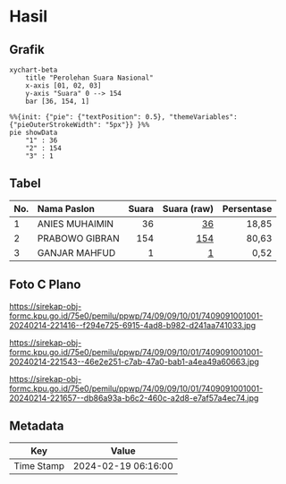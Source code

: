 # Hasil

## Grafik

```mermaid
xychart-beta
    title "Perolehan Suara Nasional"
    x-axis [01, 02, 03]
    y-axis "Suara" 0 --> 154
    bar [36, 154, 1]
```

```mermaid
%%{init: {"pie": {"textPosition": 0.5}, "themeVariables": {"pieOuterStrokeWidth": "5px"}} }%%
pie showData
    "1" : 36
    "2" : 154
    "3" : 1
```

## Tabel

| No. | Nama Paslon    | Suara | Suara (raw) | Persentase |
|:--- |:-------------- | -----:| -----------:| ----------:|
| 1   | ANIES MUHAIMIN | 36    | [36][p-1]   | 18,85      |
| 2   | PRABOWO GIBRAN | 154   | [154][p-2]  | 80,63      |
| 3   | GANJAR MAHFUD  | 1     | [1][p-3]    | 0,52       |


[p-1]: https://github.com/gigit-pemilu/pemilu-2024/blob/main/pilpres/hitung-suara/sub/74-sulawesi-tenggara/sub/09-konawe-utara/sub/09-andowia/sub/1001-andowia/sub/001-tps/sub/paslon-1.txt
[p-2]: https://github.com/gigit-pemilu/pemilu-2024/blob/main/pilpres/hitung-suara/sub/74-sulawesi-tenggara/sub/09-konawe-utara/sub/09-andowia/sub/1001-andowia/sub/001-tps/sub/paslon-2.txt
[p-3]: https://github.com/gigit-pemilu/pemilu-2024/blob/main/pilpres/hitung-suara/sub/74-sulawesi-tenggara/sub/09-konawe-utara/sub/09-andowia/sub/1001-andowia/sub/001-tps/sub/paslon-3.txt

## Foto C Plano

https://sirekap-obj-formc.kpu.go.id/75e0/pemilu/ppwp/74/09/09/10/01/7409091001001-20240214-221416--f294e725-6915-4ad8-b982-d241aa741033.jpg

https://sirekap-obj-formc.kpu.go.id/75e0/pemilu/ppwp/74/09/09/10/01/7409091001001-20240214-221543--46e2e251-c7ab-47a0-bab1-a4ea49a60663.jpg

https://sirekap-obj-formc.kpu.go.id/75e0/pemilu/ppwp/74/09/09/10/01/7409091001001-20240214-221657--db86a93a-b6c2-460c-a2d8-e7af57a4ec74.jpg


## Metadata

| Key        | Value               |
| ---------- | ------------------- |
| Time Stamp | 2024-02-19 06:16:00 |



